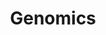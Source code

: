 ---
title : "Genomics"
description : "this is meta description"
layout : "solutions-l-r"
draft : false

################## Mission ###############
mission:
  enable : true
  title : "Secured PCI Payment Solutions"
  image : "/images/about/02.jpg"
  content : "PCI payment solutions mean that your systems are secure and your customers can trust you with their sensitive payment card information. Trust leads to customer confidence and repeats customers. It improves your reputation with acquirers and payment brands just the partners your business needs."
  subtitle: "Introduction"
  subcontent: "Payment card industry compliance refers to the technical and operational standards that businesses follow to secure and protect credit card data provided by cardholders and transmitted through card processing transactions. It helps ensure the security of credit card transactions in the payments industry."

verticals:
  title : ""
  description : ""
  services:
  - name : ""
    icon : "fas fa-paperclip"
    content : "Auto generated Invoice"

  - name : ""
    icon : "fas fa-bell"
    content : "Tax calculations aided by the (**Avalara Tax Automation.**)"
    
  - name : ""
    icon : "fas fa-clipboard"
    content : "Online secured payment processing done using **Stripe**."


btngroup:
  enable : true
  button_one:
    enable : true
    href : "#"
    button_label : "Case Studies"
  button_two:
    enable : true
    href : "#"
    button_label : "White Papers"


################## Funfacts ###############
funfacts:
  enable : true
  funfacts_item:
  - name : "Launched in April of"
    count : "2015"
    extension : ""
    
  - name : "Our product powers"
    count : "1000"
    extension : "+"
    
  - name : "served customers"
    count : "15"
    extension : "M+"
    
  - name : "Made by hand in"
    count : "250"
    extension : "+"


################## vision ###############
vision:
  enable : true
  title : "Secured PCI Payment Solutions- Features"
  image : "/images/about/03.jpg"
  content : "PCI payment solution is a continuous process that aids in the prevention of security breaches and payment card data theft both now and in the future."
  bulletpoints:
  - "Our online invoices provide an optimized experience."
  - "Collect one time or recurring payments."
  - "Ensures the data is kept safe and private."
  - "Helps avoid fraudulent activity and mitigates data breaches."

why_choose_us:
  enable : true
  title : "Why Choose Us?"
  content : "We are 13 years into the competitive world assuming the best among all the health engineers.And also we have the best customer support and international access. "
  image : "/images/screenshots/03.png" 
  list:
  - name : "Secured transactions "
    icon : "far fa-thumbs-up" # fontawesome icon : https://fontawesome.com/icons
      
  - name : "Sales Tax Solutions"
    icon : "far fa-comment-dots" # fontawesome icon : https://fontawesome.com/icons
      
  - name : "Authorization for every payment done using our platform."
    icon : "fas fa-film" # fontawesome icon : https://fontawesome.com/icons

  - name : "Complete stack for all the payments."
    icon : "fas fa-film" # fontawesome icon : https://fontawesome.com/icons

############### Featured testimonial ###############
featured_testimonial:
  enable : true
  name : "Marsh Angela Costa"
  designation : "CEO, Trello"
  quote : "“Copper gives us the ease to have people hop in where they need to, to get to a customer resolution really quickly.”"
  image : "/images/testimonials/01.jpg"
  video:
    enable : true
    video_embed_link : "https://www.youtube.com/embed/dyZcRRWiuuw"

request_button:
  enable : true
  button_label : "Request a Demo"
  link : "request-a-demo"
  
---